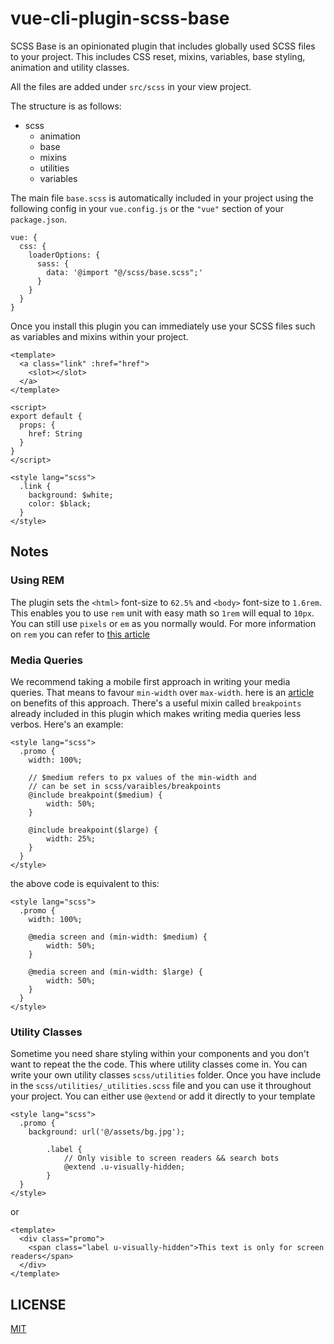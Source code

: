 # vue-cli-plugin-scss-base

SCSS Base is an opinionated plugin that includes globally used SCSS files to your project. This includes CSS reset, mixins, variables, base styling, animation and utility classes.

All the files are added under `src/scss` in your view project.

The structure is as follows:

* scss
	* animation
	* base
	* mixins
	* utilities
	* variables

The main file `base.scss` is automatically included in your project using the following config in your `vue.config.js` or the `"vue"` section of your `package.json`.

```
vue: {
  css: {
    loaderOptions: {
      sass: {
        data: '@import "@/scss/base.scss";'
      }
    }
  }
}
```

Once you install this plugin you can immediately use your SCSS files such as variables and mixins within your project.

```
<template>
  <a class="link" :href="href">
    <slot></slot>
  </a>
</template>

<script>
export default {
  props: {
    href: String
  }
}
</script>

<style lang="scss">
  .link {
    background: $white;
    color: $black;
  }
</style>
```

## Notes

### Using REM
The plugin sets the `<html>` font-size to `62.5%` and `<body>` font-size to `1.6rem`. This enables you to use `rem` unit with easy math so `1rem` will equal to `10px`. You can still use `pixels` or `em` as you normally would. For more information on `rem` you can refer to [this article](https://www.sitepoint.com/understanding-and-using-rem-units-in-css/)


### Media Queries
We recommend taking a mobile first approach in writing your media queries. That means to favour `min-width` over `max-width`. here is an [article](https://zellwk.com/blog/how-to-write-mobile-first-css/) on benefits of this approach.
There's a useful mixin called `breakpoints` already included in this plugin which makes writing media queries less verbos. Here's an example:

```
<style lang="scss">
  .promo {
  	width: 100%;

  	// $medium refers to px values of the min-width and
  	// can be set in scss/varaibles/breakpoints
  	@include breakpoint($medium) {
  		width: 50%;
  	}

  	@include breakpoint($large) {
  		width: 25%;
  	}
  }
</style>
```

the above code is equivalent to this:

```
<style lang="scss">
  .promo {
  	width: 100%;

  	@media screen and (min-width: $medium) {
  		width: 50%;
  	}

  	@media screen and (min-width: $large) {
  		width: 50%;
  	}
  }
</style>
```

### Utility Classes

Sometime you need share styling within your components and you don't want to repeat the the code. This where utility classes come in. You can write your own utility classes `scss/utilities` folder. Once you have include in the `scss/utilities/_utilities.scss` file and you can use it throughout your project. You can either use `@extend` or add it directly to your template


```
<style lang="scss">
  .promo {
  	background: url('@/assets/bg.jpg');

		.label {
			// Only visible to screen readers && search bots
			@extend .u-visually-hidden;
		}
  }
</style>
```
or

```
<template>
  <div class="promo">
    <span class="label u-visually-hidden">This text is only for screen readers</span>
  </div>
</template>
```

## LICENSE
[MIT](https://raw.githubusercontent.com/milad-alizadeh/vue-cli-plugin-scss-base/master/LICENSE)
